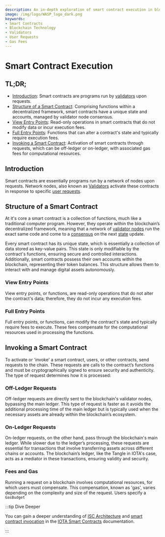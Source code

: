 ```yaml
---
description: An in-depth exploration of smart contract execution in blockchain technology, detailing their structure, invocation, and associated fees.
image: /img/logo/WASP_logo_dark.png
keywords:
- Smart Contracts
- Blockchain Technology
- Validators
- User Requests
- Gas Fees
---
```


# Smart Contract Execution

## TL;DR;

- [Introduction](#introduction): Smart contracts are programs run by [validators](chain-owners-validators-and-access-nodes.md#validator-nodes) upon requests.
- [Structure of a Smart Contract](#structure-of-a-smart-contract): Comprising functions within a decentralized framework, smart contracts have a unique state and accounts, managed by validator node consensus.
- [View Entry Points](#view-entry-points): Read-only operations in smart contracts that do not modify data or incur execution fees.
- [Full Entry Points](#full-entry-points): Functions that can alter a contract's state and typically require execution fees.
- [Invoking a Smart Contract](#invoking-a-smart-contract): Activation of smart contracts through requests, which can be off-ledger or on-ledger, with associated gas fees for computational resources.

## Introduction

Smart contracts are essentially programs run by a network of nodes upon requests. Network nodes, also known as 
[Validators](chain-owners-validators-and-access-nodes.md) activate these contracts in response to specific [user requests](#invoking-a-smart-contract). 

## Structure of a Smart Contract

At it's core a smart contract is a collection of functions, much like a traditional computer program. However, they operate
within the blockchain’s decentralized framework, meaning that a network of [validator nodes](chain-owners-validators-and-access-nodes.md) run the exact
same code and come to a [consensus](consensus.md) on the next [state](accounts-addresses-and-fees.md) update. 

Every smart contract has its unique state, which is essentially a collection of data stored as key-value pairs. This
state is only modifiable by the contract's functions, ensuring secure and controlled interactions. Additionally, smart
contracts possess their own accounts within the blockchain, representing their token balances. This structure allows
them to interact with and manage digital assets autonomously.

### View Entry Points

View entry points, or functions, are read-only operations that do not alter the contract's data; therefore, they do not incur
any execution fees.

### Full Entry Points

Full entry points, or functions, can modify the contract's state and typically require fees to execute.
These fees compensate for the computational resources used in processing the functions.

## Invoking a Smart Contract

To activate or 'invoke' a smart contract, users, or other contracts, send requests to the chain. These requests are 
calls to the contract’s functions and must be cryptographically signed to ensure security and authenticity. 
The type of request determines how it is processed:

### Off-Ledger Requests

Off-ledger requests are directly sent to the blockchain's validator nodes, bypassing the main ledger. This type of
request is faster as it avoids the additional processing time of the main ledger but is typically used when the
necessary assets are already within the blockchain’s ecosystem.

### On-Ledger Requests

On-ledger requests, on the other hand, pass through the blockchain's main ledger. While slower due to the ledger’s
processing, these requests are essential for transactions that involve transferring assets across different chains or
accounts. The blockchain’s ledger, like the Tangle in IOTA's case, acts as a mediator in these transactions, ensuring
validity and security.

### Fees and Gas

Running a request on a blockchain involves computational resources, for which users must compensate. This compensation,
known as 'gas', varies depending on the complexity and size of the request. Users specify a `GasBudget`


:::tip Dive Deeper

You can gain a deeper understanding
of [ISC Architecture](/isc/explanations/isc-architecture/) and [smart contract invocation](/isc/explanations/invocation/)
in the [IOTA Smart Contracts](/isc/introduction) documentation.

:::